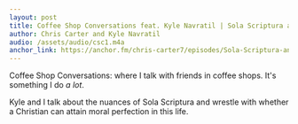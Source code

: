 ```yaml
---
layout: post
title: Coffee Shop Conversations feat. Kyle Navratil | Sola Scriptura and Christian Perfection
author: Chris Carter and Kyle Navratil
audio: /assets/audio/csc1.m4a
anchor_link: https://anchor.fm/chris-carter7/episodes/Sola-Scriptura-and-Christian-Perfection-feat--Kyle-Navratil-el855k
---
```


Coffee Shop Conversations: where I talk with friends in coffee shops. It's something I do _a lot_. 

Kyle and I talk about the nuances of Sola Scriptura and wrestle with whether a Christian can attain moral perfection in this life.
